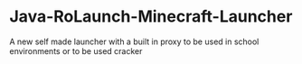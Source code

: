 # Java-RoLaunch-Minecraft-Launcher
A new self made launcher with a built in proxy to be used in school environments or to be used cracker
